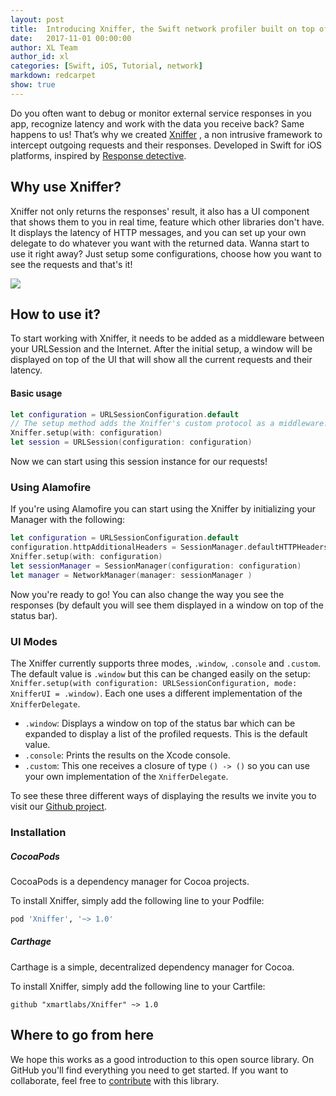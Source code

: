 ```yaml
---
layout: post
title:  Introducing Xniffer, the Swift network profiler built on top of URLSession!
date:   2017-11-01 00:00:00
author: XL Team
author_id: xl
categories: [Swift, iOS, Tutorial, network]
markdown: redcarpet
show: true
---
```


Do you often want to debug or monitor external service responses in you app, recognize latency and work with the data you receive back? Same happens to us!
That’s why we created [Xniffer](https://github.com/xmartlabs/Xniffer) , a non intrusive framework to intercept outgoing requests and their responses. Developed in Swift for iOS platforms, inspired by [Response detective](https://github.com/netguru/ResponseDetective).

## Why use Xniffer?
Xniffer not only returns the responses' result, it also has a UI component that shows them to you in real time, feature which other libraries don't have. It displays the latency of HTTP messages, and you can set up your own delegate to do whatever you want with the returned data.
Wanna start to use it right away? Just setup some configurations, choose how you want to see the requests and that's it!

![](https://raw.githubusercontent.com/xmartlabs/Xniffer/master/Example/curl.gif)

## How to use it?
To start working with Xniffer, it needs to be added as a middleware between your URLSession and the Internet. After the initial setup, a window will be displayed on top of the UI that will show all the current requests and their latency.

#### Basic usage

``` Swift
let configuration = URLSessionConfiguration.default
// The setup method adds the Xniffer's custom protocol as a middleware.
Xniffer.setup(with: configuration)
let session = URLSession(configuration: configuration)
```
Now we can start using this session instance for our requests!

### Using Alamofire

If you're using Alamofire you can start using the Xniffer by initializing your Manager with the following:

``` Swift
let configuration = URLSessionConfiguration.default
configuration.httpAdditionalHeaders = SessionManager.defaultHTTPHeaders
Xniffer.setup(with: configuration)
let sessionManager = SessionManager(configuration: configuration)
let manager = NetworkManager(manager: sessionManager )
```

Now you're ready to go! You can also change the way you see the responses (by default you will see them displayed in a window on top of the status bar).

### UI Modes
The Xniffer currently supports three modes, `.window`, `.console` and `.custom`. The default value is `.window` but this can be changed easily on the setup: `Xniffer.setup(with configuration: URLSessionConfiguration, mode: XnifferUI = .window)`. Each one uses a different implementation of the `XnifferDelegate`.

- `.window`: Displays a window on top of the status bar which can be expanded to display a list of the profiled requests. This is the default value.
- `.console`: Prints the results on the Xcode console.
- `.custom`: This one receives a closure of type `() -> ()` so you can use your own implementation of the `XnifferDelegate`.

To see these three different ways of displaying the results we invite you to visit our [Github project](https://github.com/xmartlabs/Xniffer).

### Installation
##### CocoaPods

CocoaPods is a dependency manager for Cocoa projects.

To install Xniffer, simply add the following line to your Podfile:

```ruby
pod 'Xniffer', '~> 1.0'
```

##### Carthage
Carthage is a simple, decentralized dependency manager for Cocoa.

To install Xniffer, simply add the following line to your Cartfile:
```
github "xmartlabs/Xniffer" ~> 1.0
```


## Where to go from here
We hope this works as a good introduction to this open source library. On GitHub you'll find everything you need to get started. If you want to collaborate, feel free to  [contribute](https://github.com/xmartlabs/Xniffer) with this library.
